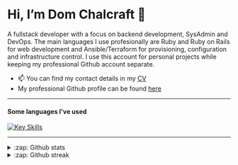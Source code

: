 
# Hi, I’m Dom Chalcraft 👋

A fullstack developer with a focus on backend development, SysAdmin and DevOps. The main languages I use profesionally are Ruby and Ruby on Rails for web development and Ansible/Terraform for provisioning, configuration and infrastructure control. I use this account for personal projects while keeping my professional Github account separate.

- 📫 You can find my contact details in my [CV](https://github.com/domchalcraft/domchalcraft/blob/main/DChalcraftCV.pdf)
- My professional Github profile can be found [here](https://github.com/DChalcraft)

---

#### Some languages I've used

[![Key Skills](https://skillicons.dev/icons?i=ruby,rails,nginx,mysql,postgresql,redis,mongodb,docker,aws,gcp,linux,ansible,git,githubactions,html,css,react,js,ts,bootstrap,matlab,latex&theme=light)](https://skillicons.dev)

---

<details>
<summary>:zap: Github stats</summary>
  [<img align="left" alt="Doms Github Stats" src="https://github-readme-stats-ctjt.vercel.app/api?username=domchalcraft&include_all_commits=true)](https://github.com/anuraghazra/github-readme-stats")</>
</details>

<details>
  <summary>:zap: Github streak</summary>
  [GitHub Streak](https://streak-stats.demolab.com/?user=domchalcraft)](https://git.io/streak-stats)
</details>


<!---
domchalcraft/domchalcraft is a ✨ special ✨ repository because its `README.md` (this file) appears on your GitHub profile.
You can click the Preview link to take a look at your changes.
--->
